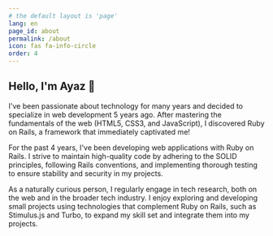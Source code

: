 ```yaml
---
# the default layout is 'page'
lang: en
page_id: about
permalink: /about
icon: fas fa-info-circle
order: 4
---
```


## Hello, I'm Ayaz 👋

I've been passionate about technology for many years and decided to specialize in web development 5 years ago. After mastering the fundamentals of the web (HTML5, CSS3, and JavaScript), I discovered Ruby on Rails, a framework that immediately captivated me!

For the past 4 years, I've been developing web applications with Ruby on Rails. I strive to maintain high-quality code by adhering to the SOLID principles, following Rails conventions, and implementing thorough testing to ensure stability and security in my projects.

As a naturally curious person, I regularly engage in tech research, both on the web and in the broader tech industry. I enjoy exploring and developing small projects using technologies that complement Ruby on Rails, such as Stimulus.js and Turbo, to expand my skill set and integrate them into my projects.
